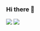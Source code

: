 ### Hi there 👋

<!--
**RussianJersey/RussianJersey** is a ✨ _special_ ✨ repository because its `README.md` (this file) appears on your GitHub profile.

Here are some ideas to get you started:

- 🔭 I’m currently working on ...
- 🌱 I’m currently learning ...
- 👯 I’m looking to collaborate on ...
- 🤔 I’m looking for help with ...
- 💬 Ask me about ...
- 📫 How to reach me: ...
- 😄 Pronouns: ...
- ⚡ Fun fact: ...
-->
![](https://github-profile-summary-cards.vercel.app/api/cards/repos-per-language?username=RussianJersey&theme=solarized_dark)
![](https://github-profile-summary-cards.vercel.app/api/cards/profile-details?username=RussianJersey&theme=solarized_dark)
